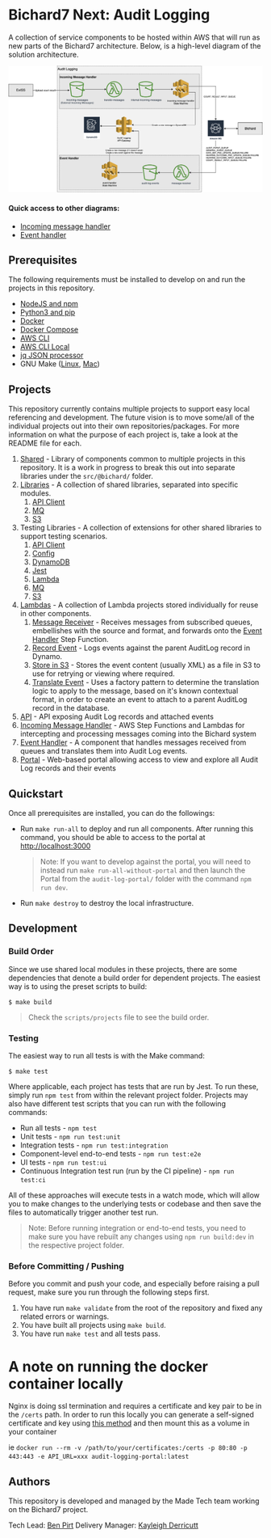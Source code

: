 # Bichard7 Next: Audit Logging

A collection of service components to be hosted within AWS that will run as new parts of the Bichard7 architecture. Below, is a high-level diagram of the solution architecture.

![Bichard7 Audit Logging](/docs/infrastructure.png?raw=true "Infrastructure")

#### Quick access to other diagrams:
- [Incoming message handler](/incoming-message-handler)
- [Event handler](/src/event-handler)

## Prerequisites

The following requirements must be installed to develop on and run the projects in this repository.

- [NodeJS and npm](https://nodejs.org/en/download/)
- [Python3 and pip](https://www.python.org/downloads/)
- [Docker](https://docs.docker.com/get-docker/)
- [Docker Compose](https://docs.docker.com/compose/install/)
- [AWS CLI](https://docs.aws.amazon.com/cli/latest/userguide/install-cliv2.html)
- [AWS CLI Local](https://github.com/localstack/awscli-local)
- [jq JSON processor](https://stedolan.github.io/jq/)
- GNU Make ([Linux](https://www.gnu.org/software/make/), [Mac](https://formulae.brew.sh/formula/make))

## Projects

This repository currently contains multiple projects to support easy local referencing and development. The future vision is to move some/all of the individual projects out into their own repositories/packages. For more information on what the purpose of each project is, take a look at the README file for each.

1. [Shared](shared/) - Library of components common to multiple projects in this repository. It is a work in progress to break this out into separate libraries under the `src/@bichard/` folder.
1. [Libraries](src/@bichard/) - A collection of shared libraries, separated into specific modules.
   1. [API Client](src/@bichard/api-client/)
   1. [MQ](src/@bichard/mq/)
   1. [S3](src/@bichard/s3/)
1. Testing Libraries - A collection of extensions for other shared libraries to support testing scenarios.
   1. [API Client](src/@bichard/testing-api-client/)
   1. [Config](src/@bichard/testing-config/)
   1. [DynamoDB](src/@bichard/testing-dynamodb/)
   1. [Jest](src/@bichard/testing-jest/)
   1. [Lambda](src/@bichard/testing-lambda/)
   1. [MQ](src/@bichard/testing-mq/)
   1. [S3](src/@bichard/testing-s3/)
1. [Lambdas](src/lambdas/) - A collection of Lambda projects stored individually for reuse in other components.
   1. [Message Receiver](src/lambdas/message-receiver/) - Receives messages from subscribed queues, embellishes with the source and format, and forwards onto the [Event Handler](src/event-handler/) Step Function.
   1. [Record Event](src/lambdas/record-event/) - Logs events against the parent AuditLog record in Dynamo.
   1. [Store in S3](src/lambdas/store-in-s3/) - Stores the event content (usually XML) as a file in S3 to use for retrying or viewing where required.
   1. [Translate Event](src/lambdas/translate-event/) - Uses a factory pattern to determine the translation logic to apply to the message, based on it's known contextual format, in order to create an event to attach to a parent AuditLog record in the database.
1. [API](audit-log-api/) - API exposing Audit Log records and attached events
1. [Incoming Message Handler](incoming-message-handler/) - AWS Step Functions and Lambdas for intercepting and processing messages coming into the Bichard system
1. [Event Handler](src/event-handler/) - A component that handles messages received from queues and translates them into Audit Log events.
1. [Portal](audit-log-portal/) - Web-based portal allowing access to view and explore all Audit Log records and their events

## Quickstart

Once all prerequisites are installed, you can do the followings:

- Run `make run-all` to deploy and run all components. After running this command, you should be able to access to the portal at [http://localhost:3000](http://localhost:3000)
  > Note: If you want to develop against the portal, you will need to instead run `make run-all-without-portal` and then launch the Portal from the `audit-log-portal/` folder with the command `npm run dev`.
- Run `make destroy` to destroy the local infrastructure.

## Development

### Build Order

Since we use shared local modules in these projects, there are some dependencies that denote a build order for dependent projects. The easiest way is to using the preset scripts to build:

```shell
$ make build
```

> Check the `scripts/projects` file to see the build order.

### Testing

The easiest way to run all tests is with the Make command:

```shell
$ make test
```

Where applicable, each project has tests that are run by Jest. To run these, simply run `npm test` from within the relevant project folder. Projects may also have different test scripts that you can run with the following commands:

- Run all tests - `npm test`
- Unit tests - `npm run test:unit`
- Integration tests - `npm run test:integration`
- Component-level end-to-end tests - `npm run test:e2e`
- UI tests - `npm run test:ui`
- Continuous Integration test run (run by the CI pipeline) - `npm run test:ci`

All of these approaches will execute tests in a watch mode, which will allow you to make changes to the underlying tests or codebase and then save the files to automatically trigger another test run.

> Note: Before running integration or end-to-end tests, you need to make sure you have rebuilt any changes using `npm run build:dev` in the respective project folder.

### Before Committing / Pushing

Before you commit and push your code, and especially before raising a pull request, make sure you run through the following steps first.

1. You have run `make validate` from the root of the repository and fixed any related errors or warnings.
1. You have built all projects using `make build`.
1. You have run `make test` and all tests pass.

# A note on running the docker container locally

Nginx is doing ssl termination and requires a certificate and key pair to be in the `/certs` path.
In order to run this locally you can generate a self-signed certificate and key using [this method](https://linuxize.com/post/creating-a-self-signed-ssl-certificate/) and then mount
this as a volume in your container

ie `docker run --rm -v /path/to/your/certificates:/certs -p 80:80 -p 443:443 -e API_URL=xxx audit-logging-portal:latest`

## Authors

This repository is developed and managed by the Made Tech team working on the Bichard7 project.

Tech Lead: [Ben Pirt](mailto:ben@madetech.com)
Delivery Manager: [Kayleigh Derricutt](mailto:Kayleigh.derricutt@madetech.com)
